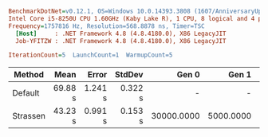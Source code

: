 ``` ini

BenchmarkDotNet=v0.12.1, OS=Windows 10.0.14393.3808 (1607/AnniversaryUpdate/Redstone1)
Intel Core i5-8250U CPU 1.60GHz (Kaby Lake R), 1 CPU, 8 logical and 4 physical cores
Frequency=1757816 Hz, Resolution=568.8878 ns, Timer=TSC
  [Host]     : .NET Framework 4.8 (4.8.4180.0), X86 LegacyJIT
  Job-YFITZW : .NET Framework 4.8 (4.8.4180.0), X86 LegacyJIT

IterationCount=5  LaunchCount=1  WarmupCount=5  

```
|   Method |    Mean |   Error |  StdDev |      Gen 0 |     Gen 1 |     Gen 2 | Allocated |
|--------- |--------:|--------:|--------:|-----------:|----------:|----------:|----------:|
|  Default | 69.88 s | 1.241 s | 0.322 s |          - |         - |         - |   1.01 MB |
| Strassen | 43.23 s | 0.991 s | 0.153 s | 30000.0000 | 5000.0000 | 2000.0000 | 174.32 MB |
